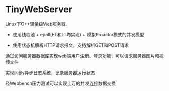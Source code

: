 # TinyWebServer
Linux下C++轻量级Web服务器.

- 使用线程池 + epoll(ET和LT均实现) + 模拟Proactor模式的并发模型

- 使用状态机解析HTTP请求报文，支持解析GET和POST请求

通过访问服务器数据库实现web端用户注册、登录功能，可以请求服务器图片和视频文件

实现同步/异步日志系统，记录服务器运行状态

经Webbench压力测试可以实现上万的并发连接数据交换
